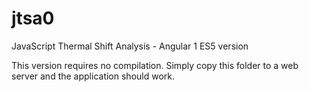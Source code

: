 # jtsa0
JavaScript Thermal Shift Analysis - Angular 1 ES5 version

This version requires no compilation.
Simply copy this folder to a web server and the application should work.
